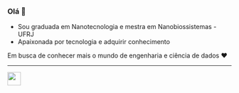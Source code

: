 ### Olá 👋



- Sou graduada em Nanotecnologia e mestra em Nanobiossistemas - UFRJ 
- Apaixonada por tecnologia e adquirir conhecimento 

Em busca de conhecer mais o mundo de engenharia e ciência de dados ❤


__________________________________________________________________________________________________________________________________________________
 <a href="https://www.linkedin.com/in/alinetsbarreto/"><img src="https://img.shields.io/badge/LinkedIn-0077B5?style=for-the-badge&logo=linkedin&logoColor=white" height="30 px"></a>



<!--
Here are some ideas to get you started:
**alinetsbarreto/alinetsbarreto** is a ✨ _special_ ✨ repository because its `README.md` (this file) appears on your GitHub profile.
- 🔭 I’m currently working on ...
- 🌱 I’m currently learning ...
- 👯 I’m looking to collaborate on ...
- 🤔 I’m looking for help with ...
- 💬 Ask me about ...
- 📫 How to reach me: ...
- 😄 Pronouns: ...
- ⚡ Fun fact: ...
-->
